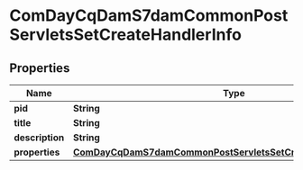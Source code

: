 
# ComDayCqDamS7damCommonPostServletsSetCreateHandlerInfo

## Properties
Name | Type | Description | Notes
------------ | ------------- | ------------- | -------------
**pid** | **String** |  |  [optional]
**title** | **String** |  |  [optional]
**description** | **String** |  |  [optional]
**properties** | [**ComDayCqDamS7damCommonPostServletsSetCreateHandlerProperties**](ComDayCqDamS7damCommonPostServletsSetCreateHandlerProperties.md) |  |  [optional]



